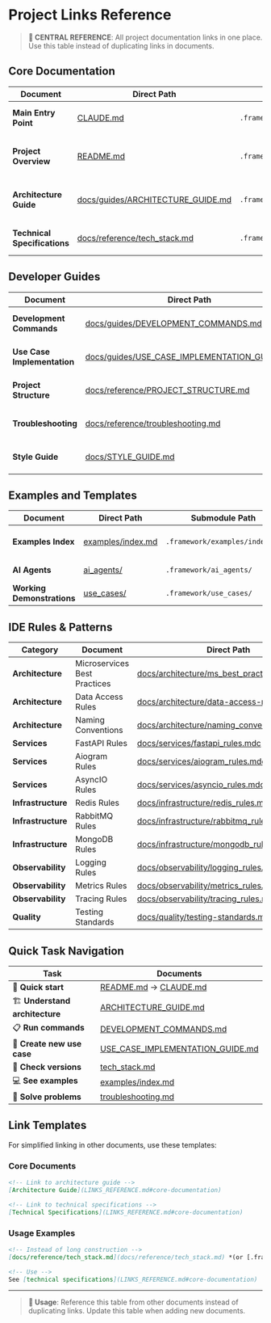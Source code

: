 # Project Links Reference

> **🔗 CENTRAL REFERENCE**: All project documentation links in one place. Use this table instead of duplicating links in documents.

## Core Documentation

| Document | Direct Path | Submodule Path | Purpose |
|----------|-------------|----------------|---------|
| **Main Entry Point** | [CLAUDE.md](../CLAUDE.md) | `.framework/CLAUDE.md` | Complete developer guide |
| **Project Overview** | [README.md](../README.md) | `.framework/README.md` | Project introduction and quick start |
| **Architecture Guide** | [docs/guides/ARCHITECTURE_GUIDE.md](guides/ARCHITECTURE_GUIDE.md) | `.framework/docs/guides/ARCHITECTURE_GUIDE.md` | Canonical source of architectural principles |
| **Technical Specifications** | [docs/reference/tech_stack.md](reference/tech_stack.md) | `.framework/docs/reference/tech_stack.md` | Technology versions and configurations |

## Developer Guides

| Document | Direct Path | Submodule Path | Purpose |
|----------|-------------|----------------|---------|
| **Development Commands** | [docs/guides/DEVELOPMENT_COMMANDS.md](guides/DEVELOPMENT_COMMANDS.md) | `.framework/docs/guides/DEVELOPMENT_COMMANDS.md` | All development commands |
| **Use Case Implementation** | [docs/guides/USE_CASE_IMPLEMENTATION_GUIDE.md](guides/USE_CASE_IMPLEMENTATION_GUIDE.md) | `.framework/docs/guides/USE_CASE_IMPLEMENTATION_GUIDE.md` | Step-by-step creation of new use cases |
| **Project Structure** | [docs/reference/PROJECT_STRUCTURE.md](reference/PROJECT_STRUCTURE.md) | `.framework/docs/reference/PROJECT_STRUCTURE.md` | Directory and file organization |
| **Troubleshooting** | [docs/reference/troubleshooting.md](reference/troubleshooting.md) | `.framework/docs/reference/troubleshooting.md` | Diagnostics and problem solving |
| **Style Guide** | [docs/STYLE_GUIDE.md](STYLE_GUIDE.md) | `.framework/docs/STYLE_GUIDE.md` | Documentation formatting standards |

## Examples and Templates

| Document | Direct Path | Submodule Path | Purpose |
|----------|-------------|----------------|---------|
| **Examples Index** | [examples/index.md](../examples/index.md) | `.framework/examples/index.md` | Working code examples |
| **AI Agents** | [ai_agents/](../ai_agents/) | `.framework/ai_agents/` | Automated generation |
| **Working Demonstrations** | [use_cases/](../use_cases/) | `.framework/use_cases/` | Complete applications |

## IDE Rules & Patterns

| Category | Document | Direct Path | Submodule Path |
|----------|----------|-------------|----------------|
| **Architecture** | Microservices Best Practices | [docs/architecture/ms_best_practices_rules.mdc](architecture/ms_best_practices_rules.mdc) | `.framework/docs/architecture/ms_best_practices_rules.mdc` |
| **Architecture** | Data Access Rules | [docs/architecture/data-access-rules.mdc](architecture/data-access-rules.mdc) | `.framework/docs/architecture/data-access-rules.mdc` |
| **Architecture** | Naming Conventions | [docs/architecture/naming_conventions.mdc](architecture/naming_conventions.mdc) | `.framework/docs/architecture/naming_conventions.mdc` |
| **Services** | FastAPI Rules | [docs/services/fastapi_rules.mdc](services/fastapi_rules.mdc) | `.framework/docs/services/fastapi_rules.mdc` |
| **Services** | Aiogram Rules | [docs/services/aiogram_rules.mdc](services/aiogram_rules.mdc) | `.framework/docs/services/aiogram_rules.mdc` |
| **Services** | AsyncIO Rules | [docs/services/asyncio_rules.mdc](services/asyncio_rules.mdc) | `.framework/docs/services/asyncio_rules.mdc` |
| **Infrastructure** | Redis Rules | [docs/infrastructure/redis_rules.mdc](infrastructure/redis_rules.mdc) | `.framework/docs/infrastructure/redis_rules.mdc` |
| **Infrastructure** | RabbitMQ Rules | [docs/infrastructure/rabbitmq_rules.mdc](infrastructure/rabbitmq_rules.mdc) | `.framework/docs/infrastructure/rabbitmq_rules.mdc` |
| **Infrastructure** | MongoDB Rules | [docs/infrastructure/mongodb_rules.mdc](infrastructure/mongodb_rules.mdc) | `.framework/docs/infrastructure/mongodb_rules.mdc` |
| **Observability** | Logging Rules | [docs/observability/logging_rules.mdc](observability/logging_rules.mdc) | `.framework/docs/observability/logging_rules.mdc` |
| **Observability** | Metrics Rules | [docs/observability/metrics_rules.mdc](observability/metrics_rules.mdc) | `.framework/docs/observability/metrics_rules.mdc` |
| **Observability** | Tracing Rules | [docs/observability/tracing_rules.mdc](observability/tracing_rules.mdc) | `.framework/docs/observability/tracing_rules.mdc` |
| **Quality** | Testing Standards | [docs/quality/testing-standards.mdc](quality/testing-standards.mdc) | `.framework/docs/quality/testing-standards.mdc` |

## Quick Task Navigation

| Task | Documents |
|------|-----------|
| 🏁 **Quick start** | [README.md](../README.md) → [CLAUDE.md](../CLAUDE.md) |
| 🏗️ **Understand architecture** | [ARCHITECTURE_GUIDE.md](guides/ARCHITECTURE_GUIDE.md) |
| 📋 **Run commands** | [DEVELOPMENT_COMMANDS.md](guides/DEVELOPMENT_COMMANDS.md) |
| 🎯 **Create new use case** | [USE_CASE_IMPLEMENTATION_GUIDE.md](guides/USE_CASE_IMPLEMENTATION_GUIDE.md) |
| 🔧 **Check versions** | [tech_stack.md](reference/tech_stack.md) |
| 💻 **See examples** | [examples/index.md](../examples/index.md) |
| 🐛 **Solve problems** | [troubleshooting.md](reference/troubleshooting.md) |

## Link Templates

For simplified linking in other documents, use these templates:

### Core Documents
```markdown
<!-- Link to architecture guide -->
[Architecture Guide](LINKS_REFERENCE.md#core-documentation)

<!-- Link to technical specifications -->
[Technical Specifications](LINKS_REFERENCE.md#core-documentation)
```

### Usage Examples
```markdown
<!-- Instead of long construction -->
[docs/reference/tech_stack.md](docs/reference/tech_stack.md) *(or [.framework/docs/reference/tech_stack.md](.framework/docs/reference/tech_stack.md) when used as submodule)*

<!-- Use -->
See [technical specifications](LINKS_REFERENCE.md#core-documentation)
```

---

> **📖 Usage**: Reference this table from other documents instead of duplicating links. Update this table when adding new documents.